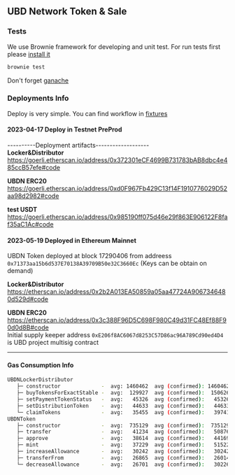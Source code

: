 ## UBD Network Token & Sale


### Tests
We use Brownie framework for developing and unit test. For run tests
first please [install it](https://eth-brownie.readthedocs.io/en/stable/install.html)

```bash
brownie test
```
Don't forget [ganache](https://www.npmjs.com/package/ganache)

### Deployments Info
Deploy is very simple. You can find workflow in 
[fixtures](./tests/fixtures/deploy_env.py) 

#### 2023-04-17  Deploy in Testnet PreProd
----------Deployment artifacts-------------------  
**Locker&Distributor**  
https://goerli.etherscan.io/address/0x372301eCF4699B731783bAB8dbc4e485ccB57efe#code

**UBDN ERC20**  
https://goerli.etherscan.io/address/0xd0F967Fb429C13f14F1910776029D52aa98d2982#code

**test USDT**  
https://goerli.etherscan.io/address/0x985190ff075d46e29f863E906122F8faf35aC1Ac#code

#### 2023-05-19 Deployed in Ethereum Mainnet 
UBDN Token deployed at block 17290406 from addreess 
`0x71373aa15b6d537E70138A39709B50e32C3660Ec` (Keys can be obtain on demand)   
 
**Locker&Distributor**  
https://etherscan.io/address/0x2b2A013EA50859a05aa47724A9067346480d529d#code  

**UBDN ERC20**  
https://etherscan.io/address/0x3c388F96D5C698F980C49d31FC48Ef88F90d0d8B#code  
Initial supply keeper address `0xE206f8AC6067d8253C57D86ac96A789Cd90ed4D4` is UBD project multisig contract


---
#### Gas Consumption Info
```bash
UBDNLockerDistributor
   ├─ constructor             -  avg: 1460462  avg (confirmed): 1460462  low: 1460462  high: 1460462
   ├─ buyTokensForExactStable -  avg:  129927  avg (confirmed):  150626  low:   23869  high:  401396
   ├─ setPaymentTokenStatus   -  avg:   45326  avg (confirmed):   45326  low:   45319  high:   45331
   ├─ setDistributionToken    -  avg:   44633  avg (confirmed):   44633  low:   44633  high:   44633
   └─ claimTokens             -  avg:   35455  avg (confirmed):   39741  low:   22303  high:   51643
UBDNToken 
   ├─ constructor             -  avg:  735129  avg (confirmed):  735129  low:  735119  high:  735143
   ├─ transfer                -  avg:   41234  avg (confirmed):   50876  low:   21951  high:   50876
   ├─ approve                 -  avg:   38614  avg (confirmed):   44169  low:   21953  high:   44217
   ├─ mint                    -  avg:   37229  avg (confirmed):   51522  low:   22936  high:   51522
   ├─ increaseAllowance       -  avg:   30242  avg (confirmed):   30242  low:   30242  high:   30242
   ├─ transferFrom            -  avg:   26865  avg (confirmed):   26014  low:   22264  high:   31836
   └─ decreaseAllowance       -  avg:   26701  avg (confirmed):   30226  low:   23176  high:   30226


```

